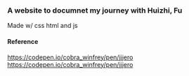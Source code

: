 ### A website to documnet my journey with Huizhi, Fu

Made w/ css html and js

#### Reference
https://codepen.io/cobra_winfrey/pen/jjjero
https://codepen.io/cobra_winfrey/pen/jjjero 
